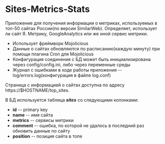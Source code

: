 Sites-Metrics-Stats
============================

Приложение для получения информации о метриках, используемых в топ-50 сайтах России(по версии SimilarWeb).
Определяет, использует ли сайт Я. Метрику, GoogleAnalytics или же иной сервис метрики.

* Использует фреймворк Mojolicious
* Данные о сайтах обновляются по расписанию(каждую минуту) при помощи плагина Cron для Mojolicious
* Конфигурация соединения с БД может быть инициализирована через config/config.ini, либо через переменные среды
* Журнал с ошибками в ходе работы приложения -- log/errors.log(конфигурация в файле log.conf)

Страница с информацией о сайтах доступна по адресу https://$HOSTNAME/top_sites.

В БД используется таблица ***sites*** со следующими колонками:

* **id** -- primary key
* **name** -- имя сайта
* **metrics** -- сервисы метрики
* **comment** -- ошибка, по которой не удалось в последний раз обновить данные по сайту
* **position** -- позиция сайта в топе